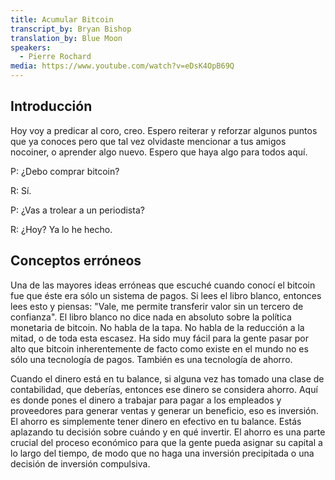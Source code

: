 ```yaml
---
title: Acumular Bitcoin
transcript_by: Bryan Bishop
translation_by: Blue Moon
speakers:
  - Pierre Rochard
media: https://www.youtube.com/watch?v=eDsK4OpB69Q
---
```

## Introducción

Hoy voy a predicar al coro, creo. Espero reiterar y reforzar algunos puntos que ya conoces pero que tal vez olvidaste mencionar a tus amigos nocoiner, o aprender algo nuevo. Espero que haya algo para todos aquí.

P: ¿Debo comprar bitcoin?

R: Sí.

P: ¿Vas a trolear a un periodista?

R: ¿Hoy? Ya lo he hecho.

## Conceptos erróneos

Una de las mayores ideas erróneas que escuché cuando conocí el bitcoin fue que éste era sólo un sistema de pagos. Si lees el libro blanco, entonces lees esto y piensas: "Vale, me permite transferir valor sin un tercero de confianza". El libro blanco no dice nada en absoluto sobre la política monetaria de bitcoin. No habla de la tapa. No habla de la reducción a la mitad, o de toda esta escasez. Ha sido muy fácil para la gente pasar por alto que bitcoin inherentemente de facto como existe en el mundo no es sólo una tecnología de pagos. También es una tecnología de ahorro.

Cuando el dinero está en tu balance, si alguna vez has tomado una clase de contabilidad, que deberías, entonces ese dinero se considera ahorro. Aquí es donde pones el dinero a trabajar para pagar a los empleados y proveedores para generar ventas y generar un beneficio, eso es inversión. El ahorro es simplemente tener dinero en efectivo en tu balance. Estás aplazando tu decisión sobre cuándo y en qué invertir. El ahorro es una parte crucial del proceso económico para que la gente pueda asignar su capital a lo largo del tiempo, de modo que no haga una inversión precipitada o una decisión de inversión compulsiva.

